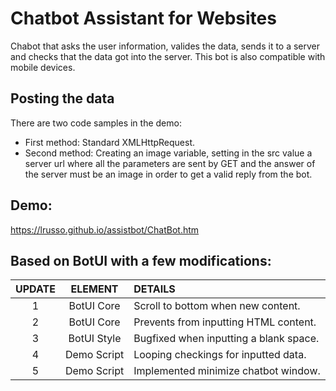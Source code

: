 # Chatbot Assistant for Websites

Chabot that asks the user information, valides the data, sends it to a server and checks that the data got into the server. This bot is also compatible with mobile devices.

## Posting the data

There are two code samples in the demo:

- First method: Standard XMLHttpRequest.
- Second method: Creating an image variable, setting in the src value a server url where all the parameters are sent by GET and the answer of the server must be an image in order to get a valid reply from the bot.

## Demo:

https://lrusso.github.io/assistbot/ChatBot.htm

## Based on BotUI with a few modifications:

| UPDATE  | ELEMENT  | DETAILS |
| :------------: |:---------------:| :-----|
| 1 | BotUI Core | Scroll to bottom when new content.
| 2 | BotUI Core | Prevents from inputting HTML content.
| 3 | BotUI Style | Bugfixed when inputting a blank space.
| 4 | Demo Script | Looping checkings for inputted data.
| 5 | Demo Script | Implemented minimize chatbot window.

